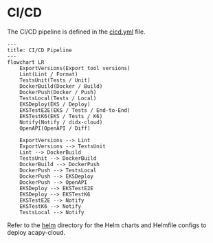 # CI/CD

The CI/CD pipeline is defined in the [cicd.yml](cicd.yml) file.

```mermaid
---
title: CI/CD Pipeline
---
flowchart LR
    ExportVersions(Export tool versions)
    Lint(Lint / Format)
    TestsUnit(Tests / Unit)
    DockerBuild(Docker / Build)
    DockerPush(Docker / Push)
    TestsLocal(Tests / Local)
    EKSDeploy(EKS / Deploy)
    EKSTestE2E(EKS / Tests / End-to-End)
    EKSTestK6(EKS / Tests / K6)
    Notify(Notify / didx-cloud)
    OpenAPI(OpenAPI / Diff)

    ExportVersions --> Lint
    ExportVersions --> TestsUnit
    Lint --> DockerBuild
    TestsUnit --> DockerBuild
    DockerBuild --> DockerPush
    DockerPush --> TestsLocal
    DockerPush --> EKSDeploy
    DockerPush --> OpenAPI
    EKSDeploy --> EKSTestE2E
    EKSDeploy --> EKSTestK6
    EKSTestE2E --> Notify
    EKSTestK6 --> Notify
    TestsLocal --> Notify
```

Refer to the [helm](../../helm) directory for the Helm charts and Helmfile
configs to deploy acapy-cloud.
